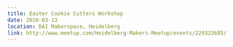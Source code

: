 ```yaml
---
title: Easter Cookie Cutters Workshop
date: 2016-03-13
location: DAI Makerspace, Heidelberg
link: http://www.meetup.com/Heidelberg-Makers-Meetup/events/229323685/
---
```

